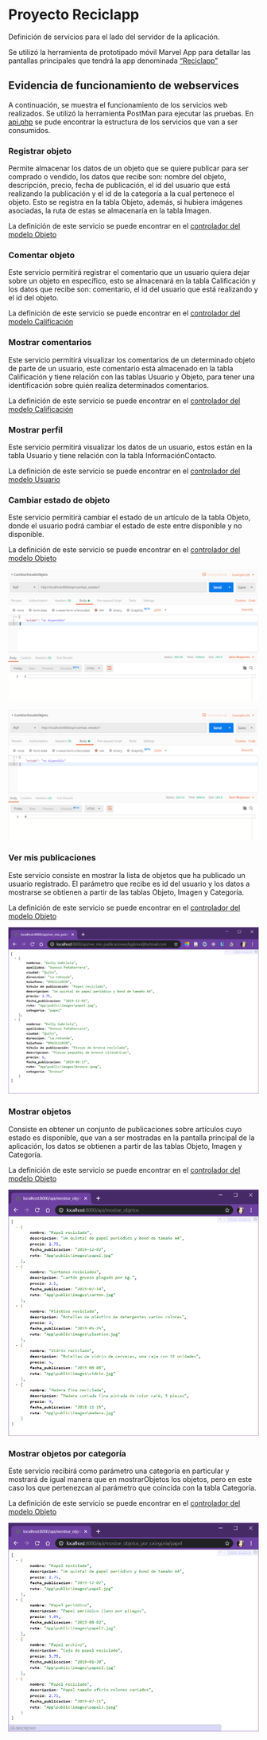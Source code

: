 # Proyecto Reciclapp
 
Definición de servicios para el lado del servidor de la aplicación.

Se utilizó la herramienta de prototipado móvil Marvel App para detallar las pantallas principales que tendrá la app denominada [“Reciclapp”](https://marvelapp.com/dbbf1i7/)


## Evidencia de funcionamiento de webservices

A continuación, se muestra el funcionamiento de los servicios web realizados. Se utilizó la herramienta PostMan para ejecutar las pruebas. En [api.php](https://github.com/rossmpj/Reciclapp-Backend/blob/master/routes/api.php) se pude encontrar la estructura de los servicios que van a ser consumidos.


### Registrar objeto

Permite almacenar los datos de un objeto que se quiere publicar para ser comprado o vendido, los datos que recibe son: nombre del objeto, descripción, precio, fecha de publicación, el id del usuario que está realizando la publicación y el id de la categoría a la cual pertenece el objeto. Esto se registra en la tabla Objeto, además, si hubiera imágenes asociadas, la ruta de estas se almacenaría en la tabla Imagen.

La definición de este servicio se puede encontrar en el [controlador del modelo Objeto](https://github.com/rossmpj/Reciclapp-backend/blob/master/app/Http/Controllers/ObjetoController.php)

### Comentar objeto

Este servicio permitirá registrar el comentario que un usuario quiera dejar sobre un objeto en específico, esto se almacenará en la tabla Calificación y los datos que recibe son: comentario, el id del usuario que está realizando y el id del objeto.

La definición de este servicio se puede encontrar en el [controlador del modelo Calificación](https://github.com/rossmpj/Reciclapp-Backend/blob/master/app/Http/Controllers/CalificacionController.php)

### Mostrar comentarios

Este servicio permitirá visualizar los comentarios de un determinado objeto de parte de un usuario, este comentario está almacenado en la tabla Calificación y tiene relación con las tablas Usuario y Objeto, para tener una identificación sobre quién realiza determinados comentarios.
 
La definición de este servicio se puede encontrar en el [controlador del modelo Calificación](https://github.com/rossmpj/Reciclapp-Backend/blob/master/app/Http/Controllers/CalificacionController.php)

### Mostrar perfil

Este servicio permitirá visualizar los datos de un usuario, estos están en la tabla Usuario y tiene relación con la tabla InformaciónContacto.

La definición de este servicio se puede encontrar en el [controlador del modelo Usuario](https://github.com/rossmpj/Reciclapp-Backend/blob/master/app/Http/Controllers/UsuarioController.php)

### Cambiar estado de objeto

Este servicio permitirá cambiar el estado de un artículo de la tabla Objeto, donde el usuario podrá cambiar el estado de este entre disponible y no disponible. 

La definición de este servicio se puede encontrar en el [controlador del modelo Objeto](https://github.com/rossmpj/Reciclapp-Backend/blob/master/app/Http/Controllers/ObjetoController.php)

![cambiar_estado_1.png](https://github.com/rossmpj/Reciclapp-Backend/blob/master/public/api/cambiar_estado_1.PNG)

![cambiar_estado_0.png](https://github.com/rossmpj/Reciclapp-Backend/blob/master/public/api/cambiar_estado_0.PNG)


### Ver mis publicaciones

Este servicio consiste en mostrar la lista de objetos que ha publicado un usuario registrado. El parámetro que recibe es id del usuario y los datos a mostrarse se obtienen a partir de las tablas Objeto, Imagen y Categoría.

La definición de este servicio se puede encontrar en el [controlador del modelo Objeto](https://github.com/rossmpj/Reciclapp-Backend/blob/master/app/Http/Controllers/ObjetoController.php)

![ver_mis_publicaciones.png](https://github.com/rossmpj/Reciclapp-Backend/blob/master/public/api/ver_mis_publicaciones.PNG)


### Mostrar objetos

Consiste en obtener un conjunto de publicaciones sobre artículos cuyo estado es disponible, que van a ser mostradas en la pantalla principal de la aplicación, los datos se obtienen a partir de las tablas Objeto, Imagen y Categoría.

La definición de este servicio se puede encontrar en el [controlador del modelo Objeto](https://github.com/rossmpj/Reciclapp-Backend/blob/master/app/Http/Controllers/ObjetoController.php)

![mostrar_objetos.png](https://github.com/rossmpj/Reciclapp-Backend/blob/master/public/api/mostrar_objetos.PNG)


### Mostrar objetos por categoría

Este servicio recibirá como parámetro una categoría en particular y mostrará de igual manera que en mostrarObjetos los objetos, pero en este caso los que pertenezcan al parámetro que coincida con la tabla Categoría. 

La definición de este servicio se puede encontrar en el [controlador del modelo Objeto](https://github.com/rossmpj/Reciclapp-Backend/blob/master/app/Http/Controllers/ObjetoController.php)

![objetos_por_categoria.png](https://github.com/rossmpj/Reciclapp-Backend/blob/master/public/api/objetos_por_categoria.PNG)
